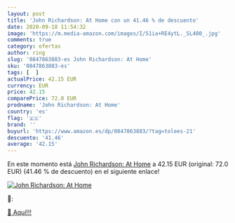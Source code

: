 ```yaml
---
layout: post
title: 'John Richardson: At Home con un 41.46 % de descuento'
date: 2020-09-18 11:54:32
image: 'https://m.media-amazon.com/images/I/51ia+RE4ytL._SL400_.jpg'
comments: true
category: ofertas
author: ring
slug: '0847863883-es John Richardson: At Home'
sku: '0847863883-es'
tags: [  ]
actualPrice: 42.15 EUR
currency: EUR
price: 42.15
comparePrice: 72.0 EUR
prodname: 'John Richardson: At Home'
country: 'es'
flag: '🇪🇸'
brand: ''
buyurl: 'https://www.amazon.es/dp/0847863883/?tag=tolees-21'
descuento: '41.46'
average: '42.15'
---
```


En este momento está [John Richardson: At Home](https://www.amazon.es/dp/0847863883/?tag=tolees-21) a 42.15 EUR (original: 72.0 EUR) (41.46 %  de descuento) en el siguiente enlace!

[![John Richardson: At Home](https://m.media-amazon.com/images/I/51ia+RE4ytL._SL400_.jpg)](https://www.amazon.es/dp/0847863883/?tag=tolees-21)

🔎:


[🛒 Aquí!!!](https://www.amazon.es/dp/0847863883/?tag=tolees-21)
